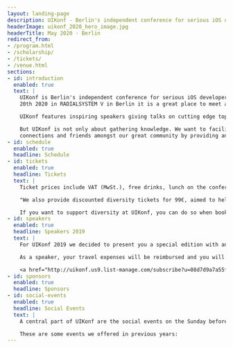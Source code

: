 ```yaml
---
layout: landing-page
description: UIKonf - Berlin's independent conference for serious iOS developers.
headerImage: uikonf_2020_hero_image.jpg
headerTitle: May 2020 · Berlin
redirect_from:
- /program.html
- /scholarship/
- /tickets/
- /venue.html
sections:
- id: introduction
  enabled: true
  text: |
    UIKonf is Berlin's independent conference for serious iOS developers. Taking place from May 17th to
    20th 2020 in RADIALSYSTEM V in Berlin it is a great place to meet and connect with experienced developers from all over Europe.

    UIKonf features inspiring speakers giving talks on cutting edge topics in iOS development, mobile design and business.

    But UIKonf is not only about gathering knowledge. We want to facilitate new
    connections and friends amongst our great community by providing an inclusive setting where all participants feel safe and welcome. In order to achieve that, we expect all to abide by our <a href="coc">Code of Conduct</a>
- id: schedule
  enabled: true
  headline: Schedule
- id: tickets
  enabled: true
  headline: Tickets
  text: |
    Ticket prices include VAT (MwSt.), free drinks, lunch on the conference days and the UIKonf party. See <a href="refunds">our refunds policy</a> if you are not sure about your plans in May.

    "We also provide discounted diversity tickets for 99€, aimed to help underrepresented groups in tech. This includes but isn’t limited to: women, people of colour, LGBTQIA+ people, disabled people and generally people who are unable to attend without financial assistance. If you think you are eligible for a diversity ticket, simply <a href="https://goo.gl/forms/E02529wutoMOyB2S2" target="_blank">fill out the application form</a>."

    If you want to support diversity at UIKonf, you can do so when booking your ticket. Simply select the additional "Scholarship Sponsor" package which provides one ticket for our diversity ticket applicants.
- id: speakers
  enabled: true
  headline: Speakers 2019
  text: |
    For UIKonf 2019 we decided to present you a special edition with an amazing all female speaker line up. We therefore decided to pause the CfP for this year and invite all speakers personally. However, if you would like to speak or suggest someone, please <a href="mailto:engin@uikonf.com" target="_blank">reach out to Engin</a>.

    As a speaker, your travel expenses will be reimbursed and you will be our guests at our selected Hotel in Berlin. Of course, we will also reimburse you for your ticket if you already have purchased one.

    <a href="http://uikonf.us9.list-manage.com/subscribe?u=08d7d9a7a55f501920eb76453&id=d3f17105cf" target="_blank">Sign up for our newsletter to hear about our invited speakers first.</a>
- id: sponsors
  enabled: true
  headline: Sponsors
- id: social-events
  enabled: true
  headline: Social Events
  text: |
    A central part of UIKonf are the social events on the Sunday before the conference. Not only do you get to enjoy Berlin for a day but they also give you a first opportunity to get to know other participants of the conference in a fun atmosphere.

    These are some events we offered in previous years:
---
```

